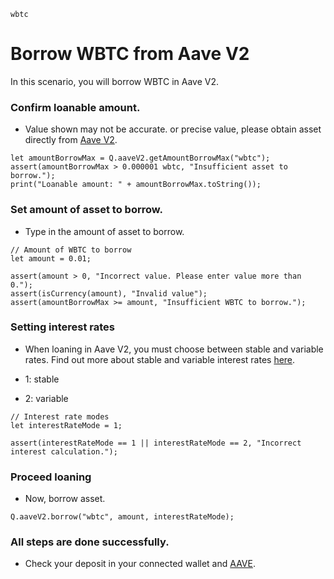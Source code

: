 ```meta-Currency
wbtc
```

# Borrow WBTC from Aave V2

In this scenario, you will borrow WBTC in Aave V2.

### Confirm loanable amount.

- Value shown may not be accurate. or precise value, please obtain asset directly from [Aave V2](https://app.aave.com/#/dashboard).

```output-Dynamic
let amountBorrowMax = Q.aaveV2.getAmountBorrowMax("wbtc");
assert(amountBorrowMax > 0.000001 wbtc, "Insufficient asset to borrow.");
print("Loanable amount: " + amountBorrowMax.toString());
```

### Set amount of asset to borrow.

- Type in the amount of asset to borrow.

```input WBTC
// Amount of WBTC to borrow
let amount = 0.01;
```

```input-Verify
assert(amount > 0, "Incorrect value. Please enter value more than 0.");
assert(isCurrency(amount), "Invalid value");
assert(amountBorrowMax >= amount, "Insufficient WBTC to borrow.");
```

### Setting interest rates

- When loaning in Aave V2, you must choose between stable and variable rates. Find out more about stable and variable interest rates [here](https://docs.aave.com/faq/borrowing#what-is-the-difference-between-stable-and-variable-rate).

- 1: stable
- 2: variable

```input
// Interest rate modes
let interestRateMode = 1;
```

```input-Verify
assert(interestRateMode == 1 || interestRateMode == 2, "Incorrect interest calculation.");
```

### Proceed loaning

- Now, borrow asset.

```taster
Q.aaveV2.borrow("wbtc", amount, interestRateMode);
```

### All steps are done successfully.

- Check your deposit in your connected wallet and [AAVE](https://app.aave.com/#/dashboard).
